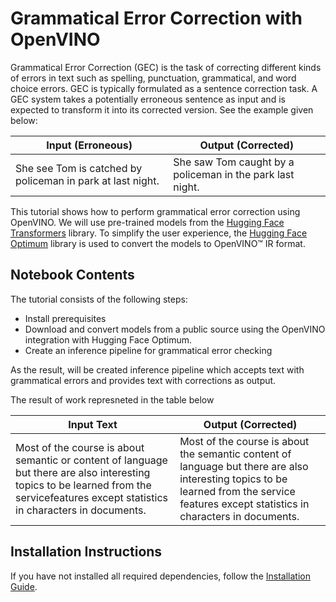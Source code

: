 # Grammatical Error Correction with OpenVINO


Grammatical Error Correction (GEC) is the task of correcting different kinds of errors in text such as spelling, punctuation, grammatical, and word choice errors. 
GEC is typically formulated as a sentence correction task. A GEC system takes a potentially erroneous sentence as input and is expected to transform it into its corrected version. See the example given below: 

| Input (Erroneous)                                         | Output (Corrected)                                       |
| --------------------------------------------------------- | -------------------------------------------------------- |
|She see Tom is catched by policeman in park at last night. | She saw Tom caught by a policeman in the park last night.|

This tutorial shows how to perform grammatical error correction using OpenVINO. We will use pre-trained models from the [Hugging Face Transformers](https://huggingface.co/docs/transformers/index) library. To simplify the user experience, the [Hugging Face Optimum](https://huggingface.co/docs/optimum) library is used to convert the models to OpenVINO™ IR format.

## Notebook Contents

The tutorial consists of the following steps:

- Install prerequisites
- Download and convert models from a public source using the OpenVINO integration with Hugging Face Optimum.
- Create an inference pipeline for grammatical error checking

As the result, will be created inference pipeline which accepts text with grammatical errors and provides text with corrections as output.

The result of work represneted in the table below

| Input Text                                                | Output (Corrected)                                       |
| --------------------------------------------------------- | -------------------------------------------------------- |
| Most of the course is about semantic or  content of language but there are also interesting topics to be learned from the servicefeatures except statistics in characters in documents. |  Most of the course is about the semantic content of language but there are also interesting topics to be learned from the service features except statistics in characters in documents. |

## Installation Instructions

If you have not installed all required dependencies, follow the [Installation Guide](../../README.md).

